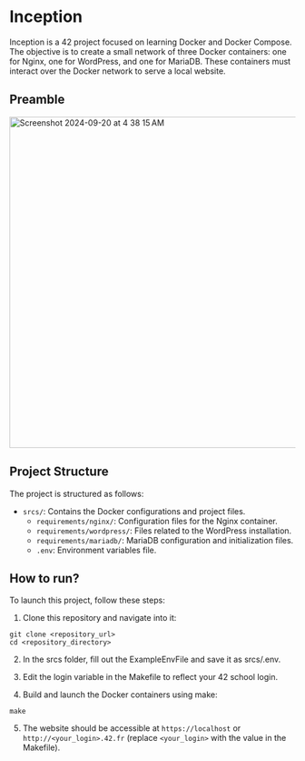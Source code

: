 # Inception
Inception is a 42 project focused on learning Docker and Docker Compose. The objective is to create a small network of three Docker containers: one for Nginx, one for WordPress, and one for MariaDB. These containers must interact over the Docker network to serve a local website.

## Preamble
<img width="582" alt="Screenshot 2024-09-20 at 4 38 15 AM" src="https://github.com/user-attachments/assets/b475c87e-68a1-43f5-bbd7-156a38b92f30">

## Project Structure
The project is structured as follows:

- `srcs/`: Contains the Docker configurations and project files.
  -  `requirements/nginx/`: Configuration files for the Nginx container.
  -  `requirements/wordpress/`: Files related to the WordPress installation.
  -  `requirements/mariadb/`: MariaDB configuration and initialization files.
  -  `.env`: Environment variables file.

## How to run?
To launch this project, follow these steps:

1. Clone this repository and navigate into it:

```
git clone <repository_url>
cd <repository_directory>
```

2. In the srcs folder, fill out the ExampleEnvFile and save it as srcs/.env.

3. Edit the login variable in the Makefile to reflect your 42 school login.

4. Build and launch the Docker containers using make:

```make```

5. The website should be accessible at `https://localhost` or `http://<your_login>.42.fr` (replace `<your_login>` with the value in the Makefile).
